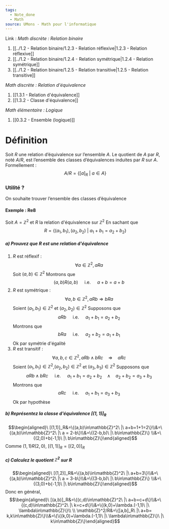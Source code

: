 ```yaml
---
tags:
  - Note_done
  - Math
source: UMons - Math pour l'informatique
---
```


Link :
_Math discrète : Relation binaire_
1. [[../1.2 - Relation binaire/1.2.3 - Relation réflexive|1.2.3 - Relation réflexive]]
2. [[../1.2 - Relation binaire/1.2.4 - Relation symétrique|1.2.4 - Relation symétrique]]
3. [[../1.2 - Relation binaire/1.2.5 - Relation transitive|1.2.5 - Relation transitive]]

_Math discrète : Relation d'équivalence_
1. [[1.3.1 - Relation d'équivalence]]
2. [[1.3.2 - Classe d'équivalence]]

_Math élémentaire : Logique_
1. [[0.3.2 - Ensemble (logique)]]

# Définition
Soit $R$ une relation d’équivalence sur l’ensemble $A$. 
Le quotient de $A$ par $R$, noté $A/R$, est l’ensemble des classes d’équivalences induites par $R$ sur $A$. Formellement : $$A/R = \{[a]_R\ |\ a ∈ A\}$$
### Utilité ?
On souhaite trouver l’ensemble des classes d’équivalence 
#### Exemple : Re8
Soit $A=\mathbb{Z}^2$ et $R$ la relation d'équivalence sur $\mathbb{Z}^2$ 
En sachant que $$R=\{(a_1,b_1),(a_2,b_2)\ |\ a_1+b_1=a_2+b_2\}$$
##### a) Prouvez que $R$ est une relation d'équivalence
1. $R$ est réflexif : $$\forall a\in\mathbb{Z}^2,aRa$$ Soit $(a,b)\in\mathbb{Z}^2$
Montrons que $$(a,b)R(a,b)\quad\text{ i.e. }\quad a+b=a+b$$
2. $R$ est symétrique : $$\forall a,b\in\mathbb{Z}^2, aRb\Rightarrow bRa$$ Soient $(a_1,b_1)\in\mathbb{Z}^2$ et $(a_2,b_2)\in\mathbb{Z}^2$ 
Supposons que $$aRb\quad\text{ i.e. }\quad a_1+b_1=a_2+b_2$$ Montrons que $$bRa\quad\text{ i.e. }\quad a_2+b_2=a_1+b_1$$ Ok par symétrie d'égalité
3. $R$ est transitif : $$\forall a,b,c\in\mathbb{Z}^2, aRb\wedge bRc\quad\Rightarrow\quad aRc$$  Soient $(a_1,b_1)\in\mathbb{Z}^2$,$(a_2,b_2)\in\mathbb{Z}^2$ et $(a_3,b_3)\in\mathbb{Z}^2$ 
Supposons que $$aRb\wedge bRc\quad\text{ i.e. }\quad a_1+b_1=a_2+b_2\quad\wedge\quad a_2+b_2=a_3+b_3$$ Montrons que $$aRc\quad\text{ i.e. }\quad a_1+b_1=a_3+b_3$$ Ok par hypothèse
##### b) Représentez la classe d'équivalence $[(1,1)]_R$ 
$$\begin{aligned}\ [(1,1)]_R&=\{(a,b)\in\mathbb{Z}^2\ |\ a+b=1+1=2\}\\&=\{(a,b)\in\mathbb{Z}^2\ |\ a = 2-b\}\\&=\{(2-b,b)\ |\ b\in\mathbb{Z}\} \\&=\{(2,0)+b(-1,1)\ |\ b\in\mathbb{Z}\}\end{aligned}$$ Comme $(1,1)R(2,0),\ [(1,1)]_R=[(2,0)]_R$ 
##### c) Calculez le quotient $\mathbb{Z}^2$ sur $R$ 
$$\begin{aligned}\ [(1,2)]_R&=\{(a,b)\in\mathbb{Z}^2\ |\ a+b=3\}\\&=\{(a,b)\in\mathbb{Z}^2\ |\ a = 3-b\}\\&=\{(3-b,b)\ |\ b\in\mathbb{Z}\} \\&=\{(3,0)+b(-1,1)\ |\ b\in\mathbb{Z}\}\end{aligned}$$ Donc en général, $$\begin{aligned}\ [(a,b)]_R&=\{(c,d)\in\mathbb{Z}^2\ |\ a+b=c+d\}\\&=\{(c,d)\in\mathbb{Z}^2\ |\ k=c+d\}\\&=\{(k,0)+\lambda.(-1,1)\ |\ \lambda\in\mathbb{Z}\}\\ \\ \mathbb{Z}^2/R&=\{[a,b]_R\ |\ a+b= k,k\in\mathbb{Z}\}\\&=\{\{(k,0)+\lambda.(-1,1)\ |\ \lambda\in\mathbb{Z}\}\ |\ k\in\mathbb{Z}\}\end{aligned}$$ 